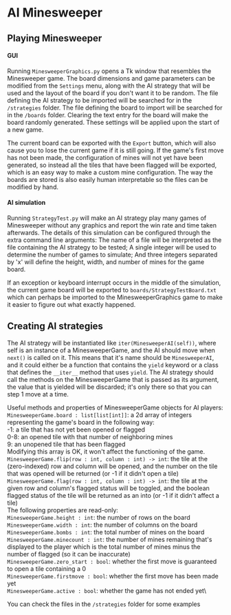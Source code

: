 
# AI Minesweeper

## Playing Minesweeper
#### GUI
Running `MinesweeperGraphics.py` opens a Tk window that resembles the Minesweeper game. The board dimensions and game parameters can be modified from the `Settings` menu, along with the AI strategy that will be used and the layout of the board if you don't want it to be random.
The file defining the AI strategy to be imported will be searched for in the `/strategies` folder.
The file defining the board to import will be searched for in the `/boards` folder. Clearing the text entry for the board will make the board randomly generated.
These settings will be applied upon the start of a new game.

The current board can be exported with the `Export` button, which will also cause you to lose the current game if it is still going. If the game's first move has not been made, the configuration of mines will not yet have been generated, so instead all the tiles that have been flagged will be exported, which is an easy way to make a custom mine configuration. The way the boards are stored is also easily human interpretable so the files can be modified by hand.

#### AI simulation
Running `StrategyTest.py` will make an AI strategy play many games of Minesweeper without any graphics and report the win rate and time taken afterwards. The details of this simulation can be configured through the extra command line arguments: 
The name of a file will be interpreted as the file containing the AI strategy to be tested; 
A single integer will be used to determine the number of games to simulate; 
And three integers separated by 'x' will define the height, width, and number of mines for the game board. 

If an exception or keyboard interrupt occurs in the middle of the simulation, the current game board will be exported to `boards/StrategyTestBoard.txt` which can perhaps be imported to the MinesweeperGraphics game to make it easier to figure out what exactly happened.

## Creating AI strategies
The AI strategy will be instantiated like `iter(MinesweeperAI(self))`, where self is an instance of a MinesweeperGame, and the AI should move when `next()` is called on it. This means that it's name should be `MinesweeperAI`, and it could either be a function that contains the `yield` keyword or a class that defines the `__iter__` method that uses `yield`. The AI strategy should call the methods on the MinesweeperGame that is passed as its argument, the value that is yielded will be discarded; it's only there so that you can step 1 move at a time.

Useful methods and properties of MinesweeperGame objects for AI players:\
`MinesweeperGame.board : list[list[int]]`: a 2d array of integers representing the game's board in the following way:\
-1: a tile that has not yet been opened or flagged\
0-8: an opened tile with that number of neighboring mines\
9: an unopened tile that has been flagged\
Modifying this array is OK, it won't affect the functioning of the game.\
`MinesweeperGame.flip(row : int, column : int) -> int`: the tile at the (zero-indexed) row and column will be opened, and the number on the tile that was opened will be returned (or -1 if it didn't open a tile)\
`MinesweeperGame.flag(row : int, column : int) -> int`: the tile at the given row and column's flagged status will be toggled, and the boolean flagged status of the tile will be returned as an into (or -1 if it didn't affect a tile)\
The following properties are read-only:\
`MinesweeperGame.height : int`: the number of rows on the board\
`MinesweeperGame.width : int`: the number of columns on the board\
`MinesweeperGame.bombs : int`: the total number of mines on the board\
`MinesweeperGame.minecount : int`: the number of mines remaining that's displayed to the player which is the total number of mines minus the number of flagged (so it can be inaccurate)\
`MinesweeperGame.zero_start : bool`: whether the first move is guaranteed to open a tile containing a 0\
`MinesweeperGame.firstmove : bool`: whether the first move has been made yet\
`MinesweeperGame.active : bool`: whether the game has not ended yet\

You can check the files in the `/strategies` folder for some examples

